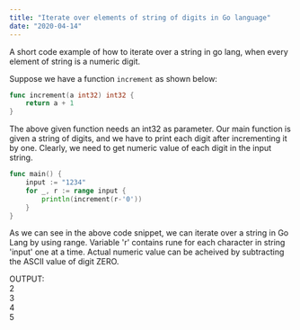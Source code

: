 ```yaml
---
title: "Iterate over elements of string of digits in Go language"
date: "2020-04-14"
---
```


A short code example of how to iterate over a string in go lang, when every element of string is a numeric digit.

Suppose we have a function `increment` as shown below:
```go
func increment(a int32) int32 {
    return a + 1
}
```

The above given function needs an int32 as parameter. Our main function is given a string of digits, and we have to print each digit after incrementing it by one. Clearly, we need to get numeric value of each digit in the input string. 

```go
func main() {
    input := "1234"
    for _, r := range input {
        println(increment(r-'0'))
    }
}
```

As we can see in the above code snippet, we can iterate over a string in Go Lang by using range. Variable 'r' contains rune for each character in string 'input' one at a time. Actual numeric value can be acheived by subtracting the ASCII value of digit ZERO.

OUTPUT: <br/>
2 <br />
3 <br/>
4 <br/>
5